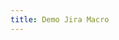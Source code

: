 ```yaml
---
title: Demo Jira Macro
---
```


<ConfluencePage v-bind:metadata="false" v-bind:switchTheme="false" type='title' pageId='28278785'/>
